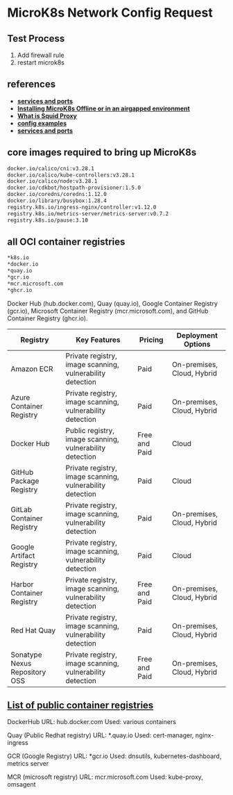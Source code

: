 # MicroK8s Network Config Request

## Test Process

1. Add firewall rule
2. restart microk8s

## references

- **[services and ports](https://microk8s.io/docs/services-and-ports)**
- **[Installing MicroK8s Offline or in an airgapped environment](https://microk8s.io/docs/install-offline)**
- **[What is Squid Proxy](https://wiki.squid-cache.org/)**
- **[config examples](https://wiki.squid-cache.org/ConfigExamples/)**
- **[services and ports](https://microk8s.io/docs/services-and-ports)**

## core images required to bring up MicroK8s

```bash
docker.io/calico/cni:v3.28.1
docker.io/calico/kube-controllers:v3.28.1
docker.io/calico/node:v3.28.1
docker.io/cdkbot/hostpath-provisioner:1.5.0
docker.io/coredns/coredns:1.12.0
docker.io/library/busybox:1.28.4
registry.k8s.io/ingress-nginx/controller:v1.12.0
registry.k8s.io/metrics-server/metrics-server:v0.7.2
registry.k8s.io/pause:3.10
```

## all OCI container registries

```bash
*k8s.io
*docker.io
*quay.io
*gcr.io
*mcr.microsoft.com
*ghcr.io
```

Docker Hub (hub.docker.com), Quay (quay.io), Google Container Registry (gcr.io), Microsoft Container Registry (mcr.microsoft.com), and GitHub Container Registry (ghcr.io).

| Registry                      | Key Features                                              | Pricing       | Deployment Options         |
|-------------------------------|-----------------------------------------------------------|---------------|----------------------------|
| Amazon ECR                    | Private registry, image scanning, vulnerability detection | Paid          | On-premises, Cloud, Hybrid |
| Azure Container Registry      | Private registry, image scanning, vulnerability detection | Paid          | On-premises, Cloud, Hybrid |
| Docker Hub                    | Public registry, image scanning, vulnerability detection  | Free and Paid | Cloud                      |
| GitHub Package Registry       | Private registry, image scanning, vulnerability detection | Paid          | Cloud                      |
| GitLab Container Registry     | Private registry, image scanning, vulnerability detection | Paid          | On-premises, Cloud, Hybrid |
| Google Artifact Registry      | Private registry, image scanning, vulnerability detection | Paid          | Cloud                      |
| Harbor Container Registry     | Private registry, image scanning, vulnerability detection | Free and Paid | On-premises, Cloud, Hybrid |
| Red Hat Quay                  | Private registry, image scanning, vulnerability detection | Paid          | On-premises, Cloud, Hybrid |
| Sonatype Nexus Repository OSS | Private registry, image scanning, vulnerability detection | Free and Paid | On-premises, Cloud, Hybrid |

## **[List of public container registries](https://www.reddit.com/r/kubernetes/comments/gj0hrk/list_of_public_container_registries/)**

DockerHub
URL: hub.docker.com
Used: various containers

Quay (Public Redhat registry)
URL: *.quay.io
Used: cert-manager, nginx-ingress

GCR (Google Registry)
URL: *gcr.io
Used: dnsutils, kubernetes-dashboard, metrics server

MCR (microsoft registry)
URL: mcr.microsoft.com
Used: kube-proxy, omsagent
